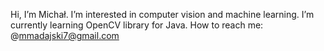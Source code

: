 Hi, I’m Michał.
I’m interested in computer vision and machine learning.
I’m currently learning OpenCV library for Java.
How to reach me: @mmadajski7@gmail.com
